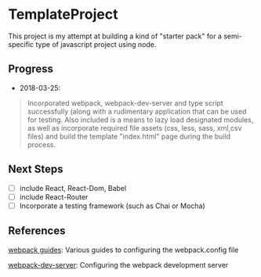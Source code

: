 # TemplateProject

This project is my attempt at building a kind of "starter pack" for a semi-specific type of javascript project using node.

## Progress
* 2018-03-25: 
> Incorporated webpack, webpack-dev-server and type script successfully (along with a rudimentary application that can be used for 
> testing. Also included is a means to lazy load designated modules, as well as incorporate required file assets (css, less, sass, xml,csv 
> files) and build the template "index.html" page during the build process.

## Next Steps
- [ ] include React, React-Dom, Babel
- [ ] include React-Router
- [ ] Incorporate a testing framework (such as Chai or Mocha)

## References 
[webpack guides](https://webpack.js.org/guides/): Various guides to configuring the webpack.config file

[webpack-dev-server](https://webpack.js.org/configuration/dev-server/): Configuring the webpack development server
